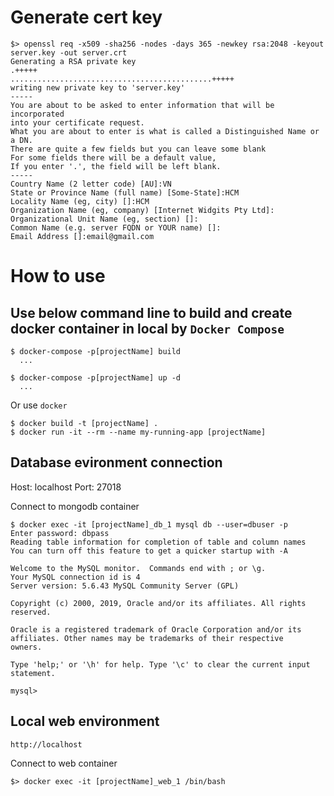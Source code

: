 
# Generate cert key

```
$> openssl req -x509 -sha256 -nodes -days 365 -newkey rsa:2048 -keyout server.key -out server.crt
Generating a RSA private key
.+++++
.............................................+++++
writing new private key to 'server.key'
-----
You are about to be asked to enter information that will be incorporated
into your certificate request.
What you are about to enter is what is called a Distinguished Name or a DN.
There are quite a few fields but you can leave some blank
For some fields there will be a default value,
If you enter '.', the field will be left blank.
-----
Country Name (2 letter code) [AU]:VN
State or Province Name (full name) [Some-State]:HCM
Locality Name (eg, city) []:HCM
Organization Name (eg, company) [Internet Widgits Pty Ltd]:
Organizational Unit Name (eg, section) []:
Common Name (e.g. server FQDN or YOUR name) []:
Email Address []:email@gmail.com
```
# How to use

## Use below command line to build and create docker container in local by `Docker Compose`

```
$ docker-compose -p[projectName] build
  ...

$ docker-compose -p[projectName] up -d
  ...
```

Or use `docker`

```
$ docker build -t [projectName] .
$ docker run -it --rm --name my-running-app [projectName]
```

## Database evironment connection

Host: localhost
Port: 27018

Connect to mongodb container

```
$ docker exec -it [projectName]_db_1 mysql db --user=dbuser -p
Enter password: dbpass
Reading table information for completion of table and column names
You can turn off this feature to get a quicker startup with -A

Welcome to the MySQL monitor.  Commands end with ; or \g.
Your MySQL connection id is 4
Server version: 5.6.43 MySQL Community Server (GPL)

Copyright (c) 2000, 2019, Oracle and/or its affiliates. All rights reserved.

Oracle is a registered trademark of Oracle Corporation and/or its
affiliates. Other names may be trademarks of their respective
owners.

Type 'help;' or '\h' for help. Type '\c' to clear the current input statement.

mysql>
```


## Local web environment

```
http://localhost
```

Connect to web container
```
$> docker exec -it [projectName]_web_1 /bin/bash
```